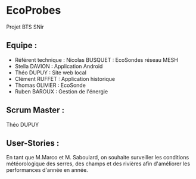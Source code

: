 # EcoProbes
Projet BTS SNir

## Equipe : 
- Référent technique : Nicolas BUSQUET : EcoSondes réseau MESH 
- Stella DAVION : Application Android 
- Théo DUPUY : Site web local
- Clément RUFFET : Application historique 
- Thomas OLIVIER : EcoSonde 
- Ruben BAROUX : Gestion de l'énergie 

## Scrum Master : 
Théo DUPUY

## User-Stories : 
En tant que M.Marco et M. Saboulard, on souhaite surveiller les conditions météorologique des serres, des champs et des rivières afin d'améliorer les performances d'année en année. 





